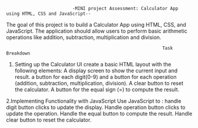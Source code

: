                              -MINI project Assessment: Calculator App using HTML, CSS and JavaScript--

The goal of this project is to build a Calculator App using HTML, CSS, and JavaScript. The application should allow users to perform basic arithmetic operations
like addition, subtraction, multiplication and division.

                                                               Task Breakdown
1. Setting up the Calculator UI create a basic HTML layout with the following elements: A display screen to show the current input and result.
a button for each digit(0-9) and a button for each operation
(addition, subtraction, multiplication, division). A clear button to reset the calculator. A button for the equal sign (=) to compute the result.

2.Implementing Functionality with JavaScript Use JavaScript to :
handle digit button clicks to update the display. Handle operation button clicks to update the operation.
Handle the equal button to compute the result. Handle clear button to reset the calculator.
